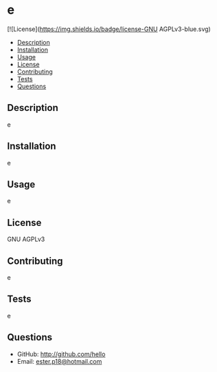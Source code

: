 # e
  [![License](https://img.shields.io/badge/license-GNU AGPLv3-blue.svg)

  * [Description](#description)
  * [Installation](#installation)
  * [Usage](#usage)
  * [License](#license)
  * [Contributing](#contributing)
  * [Tests](#tests)
  * [Questions](#questions)

## Description
e

## Installation
e

## Usage
e

## License
GNU AGPLv3

## Contributing
e

## Tests
e

## Questions
* GitHub: http://github.com/hello
* Email: ester.p18@hotmail.com

